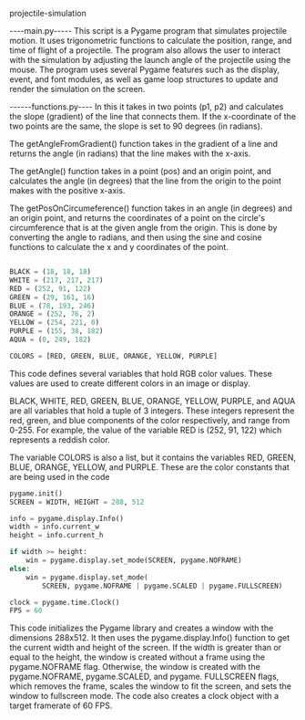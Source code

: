  projectile-simulation
 
 ----main.py-----
This script is a Pygame program that simulates projectile motion. It uses trigonometric functions to calculate the position, range, and time of flight of a projectile. The program also allows the user to interact with the simulation by adjusting the launch angle of the projectile using the mouse. 
The program uses several Pygame features such as the display, event, and font modules, as well as game loop structures to update and render the simulation on the screen.

------functions.py----
In this it takes in two points (p1, p2) and calculates the slope (gradient) of the line that connects them. 
If the x-coordinate of the two points are the same, the slope is set to 90 degrees (in radians).

The getAngleFromGradient() function takes in the gradient of a line and returns the angle (in radians) that the line makes with the x-axis.

The getAngle() function takes in a point (pos) and an origin point, and calculates the angle (in degrees) that the line from the origin to the point makes with the positive x-axis.

The getPosOnCircumeference() function takes in an angle (in degrees) and an origin point, and returns the coordinates of a point on the circle's circumference that is at the given angle from the origin. This is done by converting the angle to radians, and then using the sine and cosine functions to calculate the x and y coordinates of the point.

```python

BLACK = (18, 18, 18)
WHITE = (217, 217, 217)
RED = (252, 91, 122)
GREEN = (29, 161, 16)
BLUE = (78, 193, 246)
ORANGE = (252, 76, 2)
YELLOW = (254, 221, 0)
PURPLE = (155, 38, 182)
AQUA = (0, 249, 182)

COLORS = [RED, GREEN, BLUE, ORANGE, YELLOW, PURPLE]
```
This code defines several variables that hold RGB color values. These values are used to create different colors in an image or display.

BLACK, WHITE, RED, GREEN, BLUE, ORANGE, YELLOW, PURPLE, and AQUA are all variables that hold a tuple of 3 integers. 
These integers represent the red, green, and blue components of the color respectively, and range from 0-255.
For example, the value of the variable RED is (252, 91, 122) which represents a reddish color.

The variable COLORS is also a list, but it contains the variables RED, GREEN, BLUE, ORANGE, YELLOW, and PURPLE. 
These are the color constants that are being used in the code

```python
pygame.init()
SCREEN = WIDTH, HEIGHT = 288, 512

info = pygame.display.Info()
width = info.current_w
height = info.current_h

if width >= height:
    win = pygame.display.set_mode(SCREEN, pygame.NOFRAME)
else:
    win = pygame.display.set_mode(
        SCREEN, pygame.NOFRAME | pygame.SCALED | pygame.FULLSCREEN)

clock = pygame.time.Clock()
FPS = 60
```
This code initializes the Pygame library and creates a window with the dimensions 288x512.
It then uses the pygame.display.Info() function to get the current width and height of the screen. 
If the width is greater than or equal to the height, the window is created without a frame using the pygame.NOFRAME flag.
Otherwise, the window is created with the pygame.NOFRAME, pygame.SCALED, and pygame.
FULLSCREEN flags, which removes the frame, scales the window to fit the screen, and sets the window to fullscreen mode.
The code also creates a clock object with a target framerate of 60 FPS.


